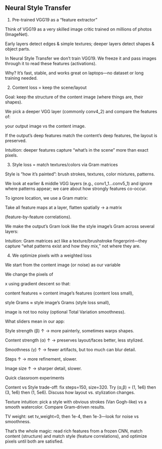 ## Neural Style Transfer 
1) Pre-trained VGG19 as a “feature extractor”

Think of VGG19 as a very skilled image critic trained on millions of photos (ImageNet).

Early layers detect edges & simple textures; deeper layers detect shapes & object parts.

In Neural Style Transfer we don’t train VGG19. We freeze it and pass images through it to read these features (activations).

Why? It’s fast, stable, and works great on laptops—no dataset or long training needed.

2) Content loss = keep the scene/layout

Goal: keep the structure of the content image (where things are, their shapes).

We pick a deeper VGG layer (commonly conv4_2) and compare the features of:

your output image vs the content image.

If the output’s deep features match the content’s deep features, the layout is preserved.

Intuition: deeper features capture “what’s in the scene” more than exact pixels.

3) Style loss = match textures/colors via Gram matrices

Style is “how it’s painted”: brush strokes, textures, color mixtures, patterns.

We look at earlier & middle VGG layers (e.g., conv1_1…conv5_1) and ignore where patterns appear; we care about how strongly features co-occur.

To ignore location, we use a Gram matrix:

Take all feature maps at a layer, flatten spatially → a matrix 

 (feature-by-feature correlations).

We make the output’s Gram look like the style image’s Gram across several layers:

Intuition: Gram matrices act like a texture/brushstroke fingerprint—they capture “what patterns exist and how they mix,” not where they are.

4) We optimize pixels with a weighted loss

We start from the content image (or noise) as our variable 

We change the pixels of 

x using gradient descent so that:

content features ≈ content image’s features (content loss small),

style Grams ≈ style image’s Grams (style loss small),

image is not too noisy (optional Total Variation smoothness).

What sliders mean in our app:

Style strength (β) ↑ → more painterly, sometimes warps shapes.

Content strength (α) ↑ → preserves layout/faces better, less stylized.

Smoothness (γ) ↑ → fewer artifacts, but too much can blur detail.

Steps ↑ → more refinement, slower.

Image size ↑ → sharper detail, slower.

Quick classroom experiments

Content vs Style trade-off: fix steps=150, size=320. Try (α,β) = (1, 1e6) then (3, 1e6) then (1, 5e6). Discuss how layout vs. stylization changes.

Texture intuition: pick a style with obvious strokes (Van Gogh-like) vs a smooth watercolor. Compare Gram-driven results.

TV weight: set tv_weight=0, then 1e-4, then 1e-3—look for noise vs smoothness.

That’s the whole magic: read rich features from a frozen CNN, match content (structure) and match style (feature correlations), and optimize pixels until both are satisfied.
